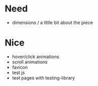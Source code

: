 # Need
- dimensions / a little bit about the piece

# Nice
- hover/click animations
- scroll animations
- favicon
- test js
- test pages with testing-library
